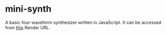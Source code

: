 # mini-synth
A basic four-waveform synthesizer written in JavaScript. It can be accessed from [this]() Render URL.
